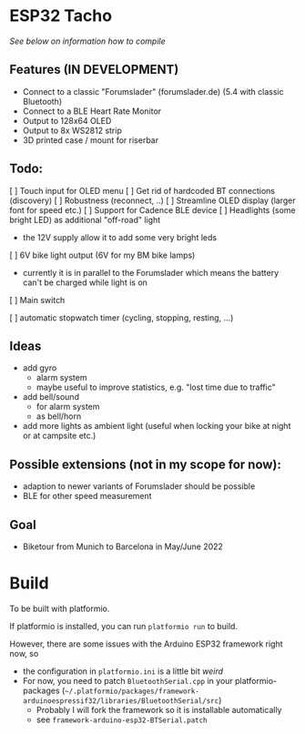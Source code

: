 # ESP32 Tacho

_See below on information how to compile_

## Features (IN DEVELOPMENT)

* Connect to a classic "Forumslader" (forumslader.de) (5.4 with classic Bluetooth)
* Connect to a BLE Heart Rate Monitor
* Output to 128x64 OLED
* Output to 8x WS2812 strip
* 3D printed case / mount for riserbar

## Todo:

[ ] Touch input for OLED menu
[ ] Get rid of hardcoded BT connections (discovery)
[ ] Robustness (reconnect, ..)
[ ] Streamline OLED display (larger font for speed etc.)
[ ] Support for  Cadence BLE device
[ ] Headlights (some bright LED) as additional "off-road" light

* the 12V supply allow it to add some very bright leds

[ ] 6V bike light output (6V for my BM bike lamps)

* currently it is in parallel to the Forumslader which means the battery can't be charged while light is on

[ ] Main switch

[ ] automatic stopwatch timer (cycling, stopping, resting, ...)


## Ideas

* add gyro
    * alarm system
    * maybe useful to improve statistics, e.g. "lost time due to traffic"
* add bell/sound
    * for alarm system
    * as bell/horn
* add more lights as ambient light (useful when locking your bike at night or at campsite etc.)

## Possible extensions (not in my scope for now):

* adaption to newer variants of Forumslader should be possible
* BLE for other speed measurement

## Goal

* Biketour from Munich to Barcelona in May/June 2022


# Build

To be built with platformio.

If platformio is installed, you can run `platformio run` to build.

However, there are some issues with the Arduino ESP32 framework right now, so

* the configuration in `platformio.ini` is a little bit _weird_
* For now, you need to patch `BluetoothSerial.cpp` in your platformio-packages (`~/.platformio/packages/framework-arduinoespressif32/libraries/BluetoothSerial/src`)
    * Probably I will fork the framework so it is installable automatically
    * see `framework-arduino-esp32-BTSerial.patch`